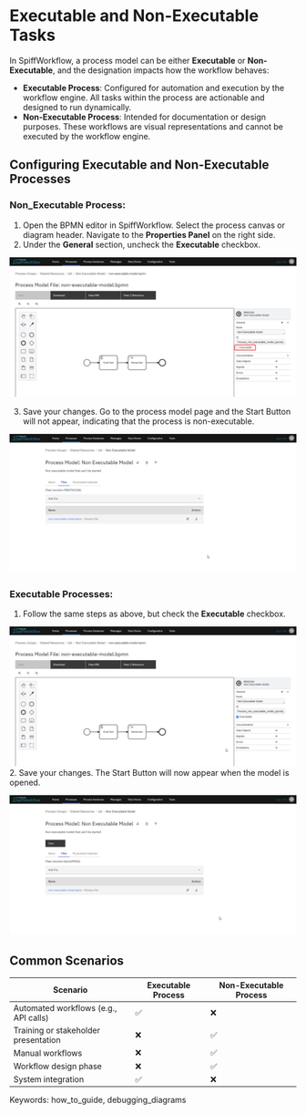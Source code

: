 # Executable and Non-Executable Tasks

In SpiffWorkflow, a process model can be either **Executable** or **Non-Executable**, and the designation impacts how the workflow behaves:
- **Executable Process**: Configured for automation and execution by the workflow engine. All tasks within the process are actionable and designed to run dynamically.
- **Non-Executable Process**: Intended for documentation or design purposes. These workflows are visual representations and cannot be executed by the workflow engine.

## Configuring Executable and Non-Executable Processes
### **Non_Executable Process**:
1. Open the BPMN editor in SpiffWorkflow. Select the process canvas or diagram header. Navigate to the **Properties Panel** on the right side.
2. Under the **General** section, uncheck the **Executable** checkbox.

![non-executable task](images/non_executable.png)

3. Save your changes. Go to the process model page and the Start Button will not appear, indicating that the process is non-executable.

![non-executable task](images/non_executable1.png)


### **Executable Processes**:
1. Follow the same steps as above, but check the **Executable** checkbox.

![executable task](images/executable.png)
2. Save your changes. The Start Button will now appear when the model is opened.

![executable task](images/executable1.png)




## Common Scenarios
| **Scenario**                          | **Executable Process** | **Non-Executable Process** |
|---------------------------------------|-------------------------|----------------------------|
| Automated workflows (e.g., API calls) | ✅                      | ❌                         |
| Training or stakeholder presentation  | ❌                      | ✅                         |
| Manual workflows                      | ❌                      | ✅                         |
| Workflow design phase                 | ❌                      | ✅                         |
| System integration                    | ✅                      | ❌                         |

Keywords: how_to_guide, debugging_diagrams
